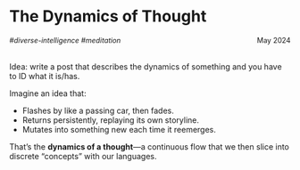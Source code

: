 # The Dynamics of Thought
<span style="float:right; font-size:0.9em;">May 2024</span>

<span style="font-size:0.9em; font-style:italic;">
#diverse-intelligence #meditation
</span>
</br></br>

Idea: write a post that describes the dynamics of something and you have to ID what it is/has.





Imagine an idea that:
- Flashes by like a passing car, then fades.  
- Returns persistently, replaying its own storyline.  
- Mutates into something new each time it reemerges.

That’s the **dynamics of a thought**—a continuous flow that we then slice into discrete “concepts” with our languages.  
